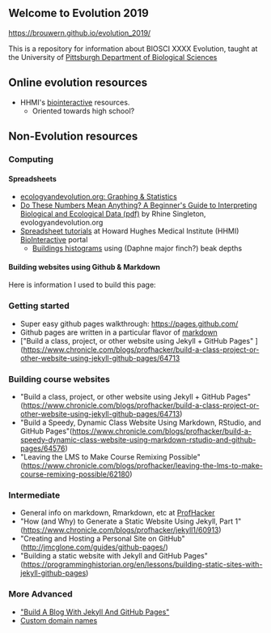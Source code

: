 ## Welcome to Evolution 2019

https://brouwern.github.io/evolution_2019/

This is a repository for information about BIOSCI XXXX Evolution, taught at the University of [Pittsburgh Department of Biological Sciences](http://www.biology.pitt.edu/)



## Online evolution resources

* HHMI's [biointeractive](https://www.hhmi.org/biointeractive) resources.
  * Oriented towards high school?



## Non-Evolution resources

### Computing 

#### Spreadsheets

* [ecologyandevolution.org: Graphing & Statistics](http://www.ecologyandevolution.org/statspage.html)
* [Do These Numbers Mean Anything? A Beginner's Guide to Interpreting Biological and Ecological Data (pdf)](http://www.ecologyandevolution.org/statsdocs/stats.pdf) by Rhine Singleton, evologyandevolution.org
* [Spreadsheet tutorials](https://www.hhmi.org/biointeractive/spreadsheet-data-analysis-tutorials) at Howard Hughes Medical Institute (HHMI) [BioInteractive](https://www.hhmi.org/biointeractive) portal
  * [Buildings histograms](https://www.hhmi.org/biointeractive/spreadsheet-tutorial-5-histogram) using (Daphne major finch?) beak depths

#### Building websites using Github & Markdown

Here is information I used to build this page:

### Getting started

* Super easy github pages walkthrough: https://pages.github.com/
* Github pages are written in a particular flavor of [markdown](https://guides.github.com/features/mastering-markdown/)
* ["Build a class, project, or other website using Jekyll + GitHub Pages" ](https://www.chronicle.com/blogs/profhacker/build-a-class-project-or-other-website-using-jekyll-github-pages/64713 

### Building course websites

* "Build a class, project, or other website using Jekyll + GitHub Pages"(https://www.chronicle.com/blogs/profhacker/build-a-class-project-or-other-website-using-jekyll-github-pages/64713)
* "Build a Speedy, Dynamic Class Website Using Markdown, RStudio, and GitHub Pages"(https://www.chronicle.com/blogs/profhacker/build-a-speedy-dynamic-class-website-using-markdown-rstudio-and-github-pages/64576)
* "Leaving the LMS to Make Course Remixing Possible"(https://www.chronicle.com/blogs/profhacker/leaving-the-lms-to-make-course-remixing-possible/62180)


### Intermediate

* General info on markdown, Rmarkdown, etc at [ProfHacker](https://www.chronicle.com/blogs/profhacker/tag/markdown)
* "How (and Why) to Generate a Static Website Using Jekyll, Part 1"(https://www.chronicle.com/blogs/profhacker/jekyll1/60913)
* "Creating and Hosting a Personal Site on GitHub"(http://jmcglone.com/guides/github-pages/)
* "Building a static website with Jekyll and GitHub Pages"(https://programminghistorian.org/en/lessons/building-static-sites-with-jekyll-github-pages)

### More Advanced
* ["Build A Blog With Jekyll And GitHub Pages"](https://www.smashingmagazine.com/2014/08/build-blog-jekyll-github-pages/)
* [Custom domain names](https://help.github.com/articles/using-a-custom-domain-with-github-pages/)

